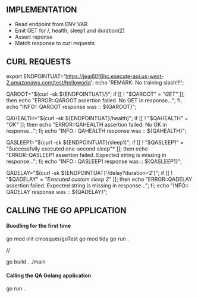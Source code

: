 


## IMPLEMENTATION

* Read endpoint from ENV VAR
* Emit GET for /, health, sleep1 and duration(2)
* Assert reponse
* Match response to curl requests


## CURL REQUESTS

export ENDPOINTUAT='https://jeai60f6hc.execute-api.us-west-2.amazonaws.com/test/helloworld';
echo 'REMARK: No training slash!!!';

QAROOT="$(curl -sk ${ENDPOINTUAT}/)";
if [[ ! "$QAROOT" = *"GET"* ]]; then echo "ERROR::QAROOT assertion failed. No GET in response..."; fi;
echo "INFO:: QAROOT response was :: ${QAROOT}";


QAHEALTH="$(curl -sk ${ENDPOINTUAT}/health)";
if [[ ! "$QAHEALTH" = *"OK"* ]]; then echo "ERROR::QAHEALTH assertion failed. No OK in response..."; fi;
echo "INFO:: QAHEALTH response was :: ${QAHEALTH}";


QASLEEP1="$(curl -sk ${ENDPOINTUAT}/sleep1)";
if [[ ! "$QASLEEP1" = "Successfully executed one-second sleep"* ]]; then echo "ERROR::QASLEEP1 assertion failed. Expected string is missing in response..."; fi;
echo "INFO:: QASLEEP1 response was :: ${QASLEEP1}";


QADELAY="$(curl -sk ${ENDPOINTUAT}'/delay?duration=2')";
if [[ ! "$QADELAY" = *"Executed custom sleep 2"* ]]; then echo "ERROR::QADELAY assertion failed. Expected string is missing in response..."; fi;
echo "INFO:: QADELAY response was :: ${QADELAY}";



## CALLING THE GO APPLICATION


#### Buodling for the first time

go mod init cmosquer/goTest
go mod tidy
go run .

//

go build .
./main

#### Calling the QA Golang application

go run .